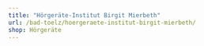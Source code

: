 ```yaml
---
title: "Hörgeräte-Institut Birgit Mierbeth"
url: /bad-toelz/hoergeraete-institut-birgit-mierbeth/
shop: Hörgeräte
---
```

